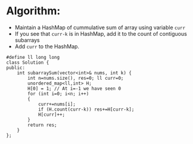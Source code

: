 # Algorithm:
- Maintain a HashMap of cummulative sum of array using variable `curr`
- If you see that `curr-k` is in HashMap, add it to the count of contiguous subarrays
- Add `curr` to the HashMap.

```
#define ll long long
class Solution {
public:
    int subarraySum(vector<int>& nums, int k) {
        int n=nums.size(), res=0; ll curr=0;
        unordered_map<ll,int> H;
        H[0] = 1; // At i=-1 we have seen 0
        for (int i=0; i<n; i++)
        {
            curr+=nums[i];
            if (H.count(curr-k)) res+=H[curr-k];
            H[curr]++;
        }
        return res;
    }
};
```